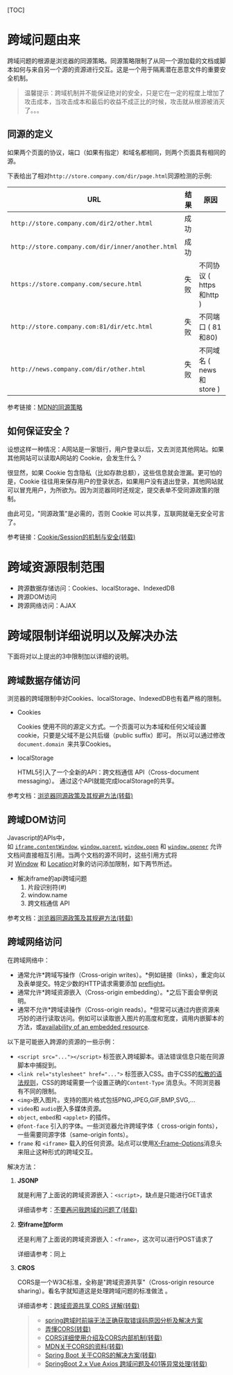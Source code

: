 [TOC]

# 跨域问题由来
跨域问题的根源是浏览器的同源策略。同源策略限制了从同一个源加载的文档或脚本如何与来自另一个源的资源进行交互。这是一个用于隔离潜在恶意文件的重要安全机制。

> 温馨提示：跨域机制并不能保证绝对的安全，只是它在一定的程度上增加了攻击成本，当攻击成本和最后的收益不成正比的时候，攻击就从根源被消灭了。。。

## 同源的定义

如果两个页面的协议，端口（如果有指定）和域名都相同，则两个页面具有相同的源。

下表给出了相对`http://store.company.com/dir/page.html`同源检测的示例:

| URL                                               | 结果 | 原因                     |
| ------------------------------------------------- | ---- | ------------------------ |
| `http://store.company.com/dir2/other.html`        | 成功 |                          |
| `http://store.company.com/dir/inner/another.html` | 成功 |                          |
| `https://store.company.com/secure.html`           | 失败 | 不同协议 ( https和http ) |
| `http://store.company.com:81/dir/etc.html`        | 失败 | 不同端口 ( 81和80)       |
| `http://news.company.com/dir/other.html`          | 失败 | 不同域名 ( news和store ) |

参考链接：[MDN的同源策略](https://developer.mozilla.org/zh-CN/docs/Web/Security/Same-origin_policy)

## 如何保证安全？

设想这样一种情况：A网站是一家银行，用户登录以后，又去浏览其他网站。如果其他网站可以读取A网站的 Cookie，会发生什么？

很显然，如果 Cookie 包含隐私（比如存款总额），这些信息就会泄漏。更可怕的是，Cookie 往往用来保存用户的登录状态，如果用户没有退出登录，其他网站就可以冒充用户，为所欲为。因为浏览器同时还规定，提交表单不受同源政策的限制。

由此可见，"同源政策"是必需的，否则 Cookie 可以共享，互联网就毫无安全可言了。

参考链接：[Cookie/Session的机制与安全(转载)](https://harttle.land/2015/08/10/cookie-session.html)



# 跨域资源限制范围

- 跨源数据存储访问：Cookies、localStorage、IndexedDB
-  跨源DOM访问
- 跨源网络访问：AJAX



# 跨域限制详细说明以及解决办法

下面将对以上提出的3中限制加以详细的说明。

## 跨域数据存储访问

浏览器的跨域限制中对Cookies、localStorage、IndexedDB也有着严格的限制。

- Cookies

  Cookies 使用不同的源定义方式。一个页面可以为本域和任何父域设置cookie，只要是父域不是公共后缀（public suffix）即可。 所以可以通过修改`document.domain `来共享Cookies。

- localStorage

  HTML5引入了一个全新的API：跨文档通信 API（Cross-document messaging）。 通过这个API就能完成localStorage的共享。

参考文档：[浏览器同源政策及其规避方法(转载)](http://www.ruanyifeng.com/blog/2016/04/same-origin-policy.html)

## 跨域DOM访问

Javascript的APIs中，如 [`iframe.contentWindow`](https://developer.mozilla.org/zh-CN/docs/DOM/HTMLIFrameElement), [`window.parent`](https://developer.mozilla.org/zh-CN/docs/Web/API/Window/parent), [`window.open`](https://developer.mozilla.org/zh-CN/docs/Web/API/Window/open) 和 [`window.opener`](https://developer.mozilla.org/zh-CN/docs/Web/API/Window/opener) 允许文档间直接相互引用。当两个文档的源不同时，这些引用方式将对 [Window](http://www.whatwg.org/specs/web-apps/current-work/multipage/browsers.html#security-window) 和 [Location](http://www.whatwg.org/specs/web-apps/current-work/multipage/history.html#security-location)对象的访问添加限制，如下两节所述。 

- 解决iframe的api跨域问题
  1. 片段识别符(#)
  2. window.name
  3. 跨文档通信 API

参考文档：[浏览器同源政策及其规避方法(转载)](http://www.ruanyifeng.com/blog/2016/04/same-origin-policy.html)

## 跨域网络访问

在跨域网络中：

- 通常允许*跨域写操作（Cross-origin writes）。*例如链接（links），重定向以及表单提交。特定少数的HTTP请求需要添加 [preflight](https://developer.mozilla.org/zh-CN/docs/HTTP/Access_control_CORS#Preflighted_requests)。
- 通常允许*跨域资源嵌入（Cross-origin embedding）。*之后下面会举例说明。
- 通常不允许*跨域读操作（Cross-origin reads）。*但常可以通过内嵌资源来巧妙的进行读取访问。例如可以读取嵌入图片的高度和宽度，调用内嵌脚本的方法，或[availability of an embedded resource](https://grepular.com/Abusing_HTTP_Status_Codes_to_Expose_Private_Information).

以下是可能嵌入跨源的资源的一些示例：

- `<script src="..."></script>` 标签嵌入跨域脚本。语法错误信息只能在同源脚本中捕捉到。
- `<link rel="stylesheet" href="...">` 标签嵌入CSS。由于CSS的[松散的语法规则](http://scarybeastsecurity.blogspot.dk/2009/12/generic-cross-browser-cross-domain.html)，CSS的跨域需要一个设置正确的`Content-Type` 消息头。不同浏览器有不同的限制。
- `<img>`嵌入图片。支持的图片格式包括PNG,JPEG,GIF,BMP,SVG,...
- `video`和 `audio`嵌入多媒体资源。
- `object`, `embed`和 `<applet>` 的插件。
- `@font-face` 引入的字体。一些浏览器允许跨域字体（ cross-origin fonts），一些需要同源字体（same-origin fonts）。
- `frame` 和 `<iframe>` 载入的任何资源。站点可以使用[X-Frame-Options](https://developer.mozilla.org/zh-CN/docs/HTTP/X-Frame-Options)消息头来阻止这种形式的跨域交互。

解决方法：

1. **JSONP**

   就是利用了上面说的跨域资源嵌入：`<script>`，缺点是只能进行GET请求

   详细请参考：[不要再问我跨域的问题了(转载)](https://segmentfault.com/a/1190000015597029)

2. **空iframe加form** 

   还是利用了上面说的跨域资源嵌入：`<frame>`，这次可以进行POST请求了

   详细请参考：同上

3. **CROS**

   CORS是一个W3C标准，全称是"跨域资源共享"（Cross-origin resource sharing）。看名字就知道这是处理跨域问题的标准做法 。

   详细请参考：[跨域资源共享 CORS 详解(转载)](http://www.ruanyifeng.com/blog/2016/04/cors.html)
   
   > - [spring跨域时前端无法正确获取错误码原因分析及解决方案](https://github.com/yancongcong1/blog/tree/master/front-end-problems/cors/SRC.md)
   > - [弄懂CORS(转载)](https://www.jianshu.com/p/f9c21da2c661)
   > - [CORS详细使用介绍及CORS内部机制(转载)](https://www.2cto.com/kf/201710/691598.html)
   > - [MDN关于CORS的资料(转载)](https://developer.mozilla.org/zh-CN/docs/Web/HTTP/Access_control_CORS)
   > - [Spring Boot 关于CORS的解决方案(转载)](https://docs.spring.io/spring/docs/5.1.1.RELEASE/spring-framework-reference/web.html#mvc-cors)
   > - [SpringBoot 2.x Vue Axios 跨域问题及401等异常处理(转载)](https://blog.csdn.net/maoxinrong/article/details/80777829)